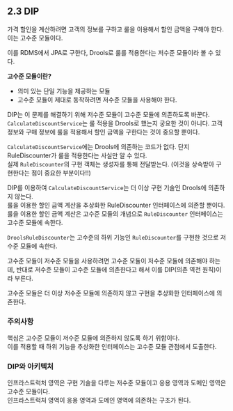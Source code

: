 ## 2.3 DIP

가격 할인을 계산하려면 고객의 정보를 구하고 룰을 이용해서 할인 금액을 구해야 한다.  
이는 고수준 모듈이다.  

이를 RDMS에서 JPA로 구한다, Drools로 룰를 적용한다는 저수준 모듈이라 볼 수 있다.  

**고수준 모듈이란?**  
- 의미 있는 단일 기능을 제공하는 모듈  
- 고수준 모듈이 제대로 동작하려면 저수준 모듈을 사용해야 한다.  

DIP는 이 문제를 해결하기 위해 저수준 모듈이 고수준 모듈에 의존하도록 바꾼다.  
`CalculateDiscountService`는 룰 적용을 Drools로 했는지 궁요한 것이 아니다. 
고객 정보와 구매 정보에 룰을 적용해서 할인 금액을 구한다는 것이 중요할 뿐이다.  

`CalculateDiscountService`에는 Drools에 의존하는 코드가 없다. 단지 RuleDiscounter가 룰을 적용한다는 사실만 알 수 있다.  
실제 `RuleDiscounter`의 구현 객체는 생성자를 통해 전달받는다. (이것을 상속받아 구현한다는 점이 중요한 부분이다!!)  

DIP를 이용하여 `CalculateDiscountService`는 더 이상 구현 기술인 Drools에 의존하지 않는다.  
룰을 이용한 할인 금액 계산을 추상화한 RuleDiscounter 인터페이스에 의존할 뿐이다.  
룰을 이용한 할인 금액 계산은 고수준 모듈의 개념으로 `RuleDiscounter` 인터페이스는 고수준 모듈에 속한다.  

`DroolsRuleDiscounter`는 고수준의 하위 기능인 `RuleDiscounter`를 구현한 것으로 저수준 모듈에 속한다.  

고수준 모듈이 저수준 모듈을 사용하려면 고수준 모듈이 저수준 모듈에 의존해야 하는데,
반대로 저수준 모듈이 고수준 모듈에 의존한다고 해서 이를 DIP(의존 역전 원칙)이라 부른다.    


고수준 모듈은 더 이상 저수준 모듈에 의존하지 않고 구현을 추상화한 인터페이스에 의존한다. 


### 주의사항  
핵심은 고수준 모듈이 저수준 모듈에 의존하지 않도록 하기 위함이다.  
이를 적용할 때 하위 기능을 추상화한 인터페이스는 고수준 모듈 관점에서 도출한다.


### DIP와 아키텍처  
인프라스트럭처 영역은 구현 기술을 다루는 저수준 모듈이고 응용 영역과 도메인 영역은 고수준 모듈이다.  
인프라스트럭처 영역이 응용 영역과 도메인 영역에 의존하는 구조가 된다.  